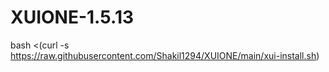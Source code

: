 # XUIONE-1.5.13

bash <(curl -s https://raw.githubusercontent.com/Shakil1294/XUIONE/main/xui-install.sh)
